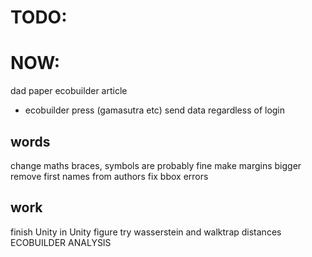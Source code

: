 # TODO:

# NOW:
dad paper
ecobuilder article
 - ecobuilder press (gamasutra etc)
send data regardless of login

## words
change maths braces, symbols are probably fine
make margins bigger
remove first names from authors
fix bbox errors

## work
finish Unity in Unity figure
try wasserstein and walktrap distances
ECOBUILDER ANALYSIS

